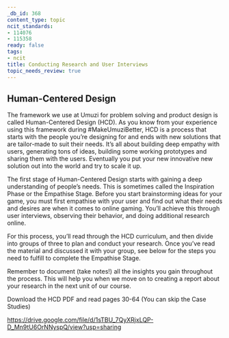 ```yaml
---
_db_id: 368
content_type: topic
ncit_standards:
- 114076
- 115358
ready: false
tags:
- ncit
title: Conducting Research and User Interviews
topic_needs_review: true
---
```


## Human-Centered Design

The framework we use at Umuzi for problem solving and product design is called Human-Centered Design (HCD). As you know from your experience using this framework during #MakeUmuziBetter, HCD is a process that starts with the people you’re designing for and ends with new solutions that are tailor-made to suit their needs. It’s all about building deep empathy with users, generating tons of ideas, building some working prototypes and sharing them with the users. Eventually you put your new innovative new solution out into the world and try to scale it up.

The first stage of Human-Centered Design starts with gaining a deep understanding of people’s needs. This is sometimes called the Inspiration Phase or the Empathise Stage. Before you start brainstorming ideas for your game, you must first empathise with your user and find out what their needs and desires are when it comes to online gaming. You’ll achieve this through user interviews, observing their behavior, and doing additional research online.

For this process, you’ll read through the HCD curriculum, and then divide into groups of three to plan and conduct your research. Once you’ve read the material and discussed it with your group, see below for the steps you need to fulfill to complete the Empathise Stage.

Remember to document (take notes!) all the insights you gain throughout the process. This will help you when we move on to creating a report about your research in the next unit of our course.

Download the HCD PDF and read pages 30-64 (You can skip the Case Studies)

https://drive.google.com/file/d/1sTBU_7QyXRjxLQP-D_Mn9tU6OrNNyspQ/view?usp=sharing